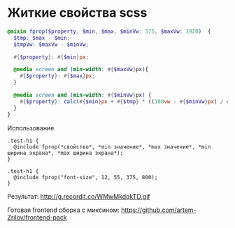 Житкие свойства scss
========================

```scss
@mixin fprop($property, $min, $max, $minVw: 375, $maxVw: 1920)  {
  $tmp: $max - $min;
  $tmpVw: $maxVw - $minVw;

  #{$property}: #{$min}px;

  @media screen and (min-width: #{$maxVw}px){
    #{$property}: #{$max}px;
  }

  @media screen and (min-width: #{$minVw}px) {
    #{$property}: calc(#{$min}px + #{$tmp} * ((100vw - #{$minVw}px) / #{$tmpVw}));
  }
}
```

Использование
```
.test-h1 {
  @include fprop(*свойство*, *min значение*, *max значение*, *min ширина экрана*, *max ширина экрана*);
}

.test-h1 {
  @include fprop("font-size", 12, 55, 375, 800);
}
```

Результат: http://g.recordit.co/WMwMkdqkTD.gif

Готовая frontend сборка с миксином: https://github.com/artem-Zrilov/frontend-pack
